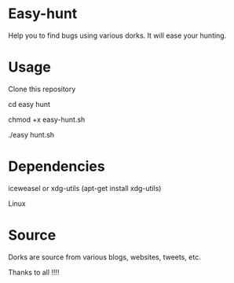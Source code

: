 # Easy-hunt

Help you to find bugs using various dorks. It will ease your hunting.

# Usage

Clone this repository

cd easy hunt

chmod +x easy-hunt.sh

./easy hunt.sh

# Dependencies

iceweasel or xdg-utils (apt-get install xdg-utils)

Linux

# Source

Dorks are source from various blogs, websites, tweets, etc.

Thanks to all !!!!
